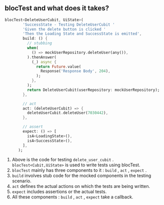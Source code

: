 ## blocTest and what does it takes?

```dart
blocTest<DeleteUserCubit, UiState>(
        'SuccessState - Testing DeleteUserCubit '
        'Given the delete button is clicked '
        'Then the Loading State and SuccessState is emitted',
        build: () {
          // stubbing
          when(
            () => mockUserRepository.deleteUser(any()),
          ).thenAnswer(
            (_) async {
              return Future.value(
                Response('Response Body', 204),
              );
            },
          );
          return DeleteUserCubit(userRepository: mockUserRepository);
        },

        // act
        act: (deleteUserCubit) => {
          deleteUserCubit.deleteUser(7030442),
        },

        // assert
        expect: () => [
          isA<LoadingState>(),
          isA<SuccessState>(),
        ],
      );
```

1. Above is the code for testing `delete_user_cubit` . `blocTest<Cubit,UiState>` is used to write tests using blocTest.
2. `blocTest` mainly has three components to it : `build`  , `act`  , `expect` .
3. `build` involves stub code for the mocked components in the testing scenario.
4. `act` defines the actual actions on which the tests are being written.
5. `expect` includes assertions or the actual tests.
6. All these components : `build` , `act` , `expect` take a callback.